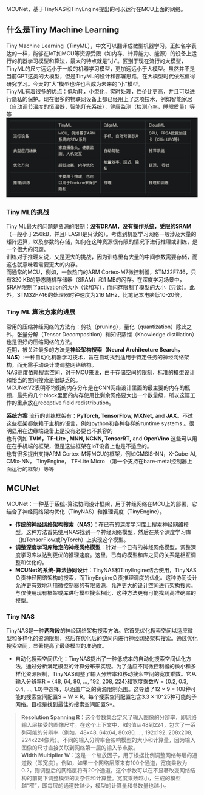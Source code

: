 MCUNet，基于TinyNAS和TinyEngine提出的可以运行在MCU上面的网络。
## 什么是Tiny Machine Learning
  
Tiny Machine Learning（TinyML），中文可以翻译成微型机器学习。正如名字表达的一样，能够在IoT如MCU等资源受限（如内存、计算能力、能源）的设备上运行的机器学习模型和算法，最大的特点就是“小”。区别于现在流行的大模型，TinyML的尺寸远远小于一般的机器学习模型，更加远远小于大模型。虽然并不是当前GPT这类的大模型，但是TinyML的设计和部署思路，在大模型时代依然值得研究学习。今天的“大“模型也许也会成为未来的“小”模型。  
TinyML有着很多的优点：低功耗，小型化，实时处理，性价比更高，并且可以进行隐私的保护。现在很多的物联网设备上都已经用上了这项技术，例如智能家居（自动调节温度的恒温器，智能灯光系统），健康监测（检测心率，睡眠质量）等等
![image.png](https://raw.githubusercontent.com/KrealHtz/NoteImage/master/data/202404091533418.png)

### Tiny ML的挑战
  
Tiny ML最大的问题是资源的限制：**没有DRAM，没有操作系统，受限的SRAM**（一般小于256kB，并且FLASH是只读的）。考虑到机器学习网络一般涉及大量的矩阵运算，以及参数的存储，如何在这种资源很有限的情况下进行推理或训练，是一个很大的问题。  
训练对于推理来说，又是更大的挑战，因为训练里有大量的中间参数需要存储，而这也就意味着需要更大的内存。  
而通常的MCU，例如，一款热门的ARM Cortex-M7微控制器，STM32F746，只有320 KB的静态随机存储器（SRAM）和1 MB的闪存。在深度学习场景中，SRAM限制了activation的大小（读和写），而闪存限制了模型的大小（只读）。此外，STM32F746的处理器时钟速度为216 MHz，比笔记本电脑低10-20倍。
### Tiny ML 算法方案的进展

常用的压缩神经网络的方法有：剪枝（pruning），量化（quantization）除此之外，张量分解（Tensor Decomposition）和知识蒸馏（Knowledge distillation）也是很好的压缩网络的方法。  
近期，被关注最多的方法是**神经架构搜索（Neural Architecture Search，NAS）**:一种自动化机器学习技术，旨在自动找到适用于特定任务的神经网络架构，而无需手动设计或调整网络结构。  
NAS高度依赖搜索空间，对于MCU来说，由于存储空间的限制，标准的模型设计和恰当的空间搜索是很缺乏的。  
MCUNetV2表明不均衡的内存分布是在CNN网络设计里面的最主要的内存的瓶颈，最先的几个block里面的内存使用比剩余网络要大出一个数量级，所以这篇工作的重点放在receptive field redistribution。  

**系统方案**
流行的训练框架有：**PyTorch, TensorFlow, MXNet,** and **JAX**。不过这些框架都依赖于主机的语言，例如python和各种各样的runtime systems 。很明显用在边缘端设备上是没有必要也不兼容的  
也有例如 **TVM，TF-Lite , MNN, NCNN, TensorRT,** and **OpenVino** 这些可以用在在手机端的框架，但是这些框架在IoT设备上也是不适应的。  
也有很多提出支持ARM Cortex-M等MCU的框架，例如CMSIS-NN，X-Cube-AI, CMix-NN， TinyEngine， TF-Lite Micro （第一个支持在bare-metal控制器上面运行的框架）等等
## MCUNet
MCUNet：一种基于系统-算法协同设计框架，用于神经网络在MCU上的部署，它结合了神经网络架构优化（TinyNAS）和推理调度（TinyEngine）。
- **传统的神经网络架构搜索（NAS）**：在已有的深度学习库上搜索神经网络模型。这种方法首先使用NAS找到一个神经网络模型，然后在某个深度学习库（如TensorFlow或PyTorch）上实现这个模型。
- **调整深度学习库给定的神经网络模型**：针对一个已有的神经网络模型，调整深度学习库以达到更优的推理速度。这里，已有的模型和库之间的关系是相互调整和优化的。
- **MCUNet的系统-算法协同设计**：TinyNAS和TinyEngine结合使用，TinyNAS负责神经网络架构的搜索，而TinyEngine负责推理调度的优化。这种协同设计允许更有效地利用微控制器的有限资源，允许更大的设计空间进行架构搜索。与仅使用现有框架或库进行模型搜索相比，这种方法更有可能找到高准确率的模型。
### Tiny NAS
  
TinyNAS是一种**两阶段**的神经网络架构搜索方法。它首先优化搜索空间以适应微型和多样化的资源限制，然后在优化后的空间内进行神经网络架构搜索。通过优化搜索空间，显著提高了最终模型的准确度。

- 自动化搜索空间优化：TinyNAS提出了一种低成本的自动化搜索空间优化方法，通过分析满足模型的计算分布来实现。为了适应不同微控制器的微小和多样化资源限制，TinyNAS调整了输入分辨率和移动搜索空间的宽度乘数。它从输入分辨率R = {48, 64, 80, …, 192, 208, 224}和宽度乘数W = {0.2, 0.3, 0.4, …, 1.0}中选择，以涵盖广泛的资源限制范围。这导致了12 × 9 = 108种可能的搜索空间配置S = W × R。每个搜索空间配置包含3.3 × 10^25种可能的子网络。目标是找到最佳的搜索空间配置S*。
> **Resolution Spanning R**：这个参数集合定义了输入图像的分辨率，即网络输入层接受的图像尺寸。在这个上下文中，R的值从48到224，包含了一系列可能的分辨率（例如，48x48, 64x64, 80x80, ..., 192x192, 208x208, 224x224像素）。不同的输入分辨率会影响模型的大小和计算量，因为输入图像的尺寸直接关联到网络第一层的输入节点数。  
> **Width Multiplier W**：这是一个缩放因子，用于根据比例调整网络每层的通道数（即宽度）。例如，如果一个网络层原来有100个通道，宽度乘数为0.2，则调整后的网络层将有20个通道。这个参数可以在不显著改变网络结构的前提下调整模型的复杂性和计算量。宽度乘数越小，生成的模型越“窄”，即每层的通道数越少，模型的计算量和参数量也越小。
